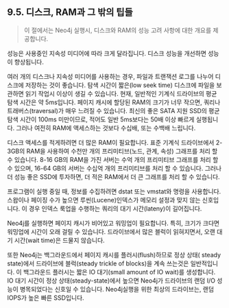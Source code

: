 ## 9.5. 디스크, RAM과 그 밖의 팁들
> 이 절에서는 Neo4j 실행시, 디스크와 RAM의 성능 고려 사항에 대한 개요를 제공합니다.

성능은 사용중인 지속성 미디어에 따라 크게 달라집니다. 디스크 성능을 개선하면 성능이 향상됩니다.

여러 개의 디스크나 지속성 미디어를 사용하는 경우, 파일과 트랜잭션 로그를 나누어 디스크에 저장하는 것이 좋습니다. 탐색 시간이 짧은(low seek time) 디스크에 파일을 보관하면 읽기 작업시 이상이 생길 수 있습니다. 현재, 일반적인 기계식 드라이브의 평균 탐색 시간은 약 5ms입니다. 페이지 캐시에 할당된 RAM의 크기가 너무 작으면, 쿼리나 트래버스(traversal)가 매우 느려질 수 있습니다. 최신의 좋은 SATA 지원 SSD의 평균 탐색 시간이 100ms 미만이므로, 적어도 일반 5ms보다는 50배 이상 빠르게 실행됩니다. 그러나 여전히 RAM에 액세스하는 것보다 수십배, 또는 수백배 느립니다.

디스크 액세스를 적게하려면 더 많은 RAM이 필요합니다. 표준 기계식 드라이브에서 2-3GB의 RAM을 사용하여 수천만 개의 프리미티브(노드, 관계, 속성) 그래프를 처리 할 수 있습니다. 8-16 GB의 RAM을 가진 서버는 수억 개의 프리미티브 그래프를 처리 할 수 있으며, 16-64 GB의 서버는 수십억 개의 프리미티브를 처리 할 수 있습니다. 그러나 더 성능 좋은 SSD에 투자하면, 더 적은 RAM에서 더 큰 그래프를 처리 할 수 있습니다.

프로그램이 실행 중일 때, 정보를 수집하려면 dstat 또는 vmstat와 명령을 사용합니다. 스왑이나 페이징 수가 높으면 루씬(Lucene)인덱스가 메모리 설정과 맞지 않는 신호입니다. 이 경우 인덱스 룩업을 수행하는 쿼리의 대기 시간(lateny)이 길어집니다.

Neo4j를 실행하면 페이지 캐시가 비어있고 워밍업이 필요합니다. 특히, 크기가 크다면 워밍업에 시간이 오래 걸릴 수 있습니다. 드라이브에서 많은 블럭이 읽혀지면서, 오랜 대기 시간(wait time)은 드물지 않습니다.

또한 Neo4j는 백그라운드에서 페이지 캐시를 플러시(flush)하므로 정상 상태( steady state)에서 드라이브에 블럭(steady trickle of blocks)을 계속 쓰는것은 일반적입니다. 이 백그라운드 플러시는 짧은 IO 대기(small amount of IO wait)를 생성합니다. IO 대기 시간이 정상 상태(steady-state)에서 높으면 Neo4j가 드라이브의 랜덤 I/O 성능이 병목되었다는 신호일 수 있습니다. Neo4j실행을 위한 최상의 드라이브는, 랜덤 IOPS가 높은 빠른 SSD입니다.
